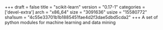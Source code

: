 +++
draft = false
title = "scikit-learn"
version = "0.17-1"
categories = ['devel-extra']
arch = "x86_64"
size = "3091636"
usize = "15580772"
sha1sum = "4c55e33701b1b1885451fae4d2f3dae5dbd5cda2"
+++
A set of python modules for machine learning and data mining